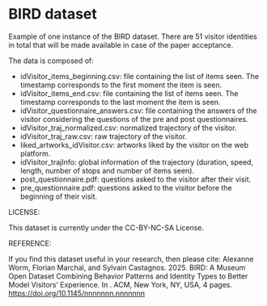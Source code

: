 # BIRD dataset

Example of one instance of the BIRD dataset. There are 51 visitor identities in total that will be made available in case of the paper acceptance.


The data is composed of: 
- idVisitor_items_beginning.csv: file containing the list of items seen. The timestamp corresponds to the first moment the item is seen.
- idVisitor_items_end.csv: file containing the list of items seen. The timestamp corresponds to the last moment the item is seen.
- idVisitor_questionnaire_answers.csv: file containing the answers of the visitor considering the questions of the pre and post questionnaires.
- idVisitor_traj_normalized.csv: normalized trajectory of the visitor.
- idVisitor_traj_raw.csv: raw trajectory of the visitor.
- liked_artworks_idVisitor.csv: artworks liked by the visitor on the web platform.
- idVisitor_trajInfo: global information of the trajectory (duration, speed, length, number of stops and number of items seen).
- post_questionnaire.pdf: questions asked to the visitor after their visit.
- pre_questionnaire.pdf: questions asked to the visitor before the beginning of their visit.

LICENSE:

This dataset is currently under the CC-BY-NC-SA License. 

REFERENCE:

If you find this dataset useful in your research, then please cite:
Alexanne Worm, Florian Marchal, and Sylvain Castagnos. 2025. BIRD: A
Museum Open Dataset Combining Behavior Patterns and Identity Types to
Better Model Visitors’ Experience. In . ACM, New York, NY, USA, 4 pages.
https://doi.org/10.1145/nnnnnnn.nnnnnnn



